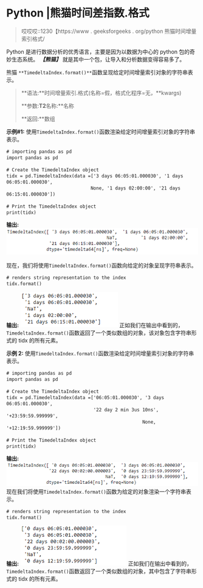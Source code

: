# Python |熊猫时间差指数.格式

> 哎哎哎::1230【https://www . geeksforgeeks . org/python 熊猫时间增量索引格式/

Python 是进行数据分析的优秀语言，主要是因为以数据为中心的 python 包的奇妙生态系统。 ***【熊猫】*** 就是其中一个包，让导入和分析数据变得容易多了。

熊猫 `**TimedeltaIndex.format()**`函数呈现给定时间增量索引对象的字符串表示。

> **语法:**时间增量索引.格式(名称=假，格式化程序=无，**kwargs)
> 
> **参数:**T2**名称:**名称
> 
> **返回:**数组

**示例#1:** 使用`TimedeltaIndex.format()`函数渲染给定时间增量索引对象的字符串表示。

```
# importing pandas as pd
import pandas as pd

# Create the TimedeltaIndex object
tidx = pd.TimedeltaIndex(data =['3 days 06:05:01.000030', '1 days 06:05:01.000030',
                               None, '1 days 02:00:00', '21 days 06:15:01.000030'])

# Print the TimedeltaIndex object
print(tidx)
```

**输出:**
![](img/8c690961c447742c0f87e114c75b06ad.png)

现在，我们将使用`TimedeltaIndex.format()`函数向给定的对象呈现字符串表示。

```
# renders string representation to the index
tidx.format()
```

**输出:**
![](img/4b7dec638bdc0b90bd6e56841974a7e9.png)
正如我们在输出中看到的，`TimedeltaIndex.format()`函数返回了一个类似数组的对象，该对象包含字符串形式的 tidx 的所有元素。

**示例 2:** 使用`TimedeltaIndex.format()`函数渲染给定时间增量索引对象的字符串表示。

```
# importing pandas as pd
import pandas as pd

# Create the TimedeltaIndex object
tidx = pd.TimedeltaIndex(data =['06:05:01.000030', '3 days 06:05:01.000030',
                                '22 day 2 min 3us 10ns', '+23:59:59.999999',
                                                  None, '+12:19:59.999999'])

# Print the TimedeltaIndex object
print(tidx)
```

**输出:**
![](img/d8ac12d8ea103dff43575f46d793d4e5.png)
现在我们将使用`TimedeltaIndex.format()`函数为给定的对象渲染一个字符串表示。

```
# renders string representation to the index
tidx.format()
```

**输出:**
![](img/fb217a5acd634b58ca5217a3008e7ed4.png)
正如我们在输出中看到的，`TimedeltaIndex.format()`函数返回了一个类似数组的对象，其中包含了字符串形式的 tidx 的所有元素。